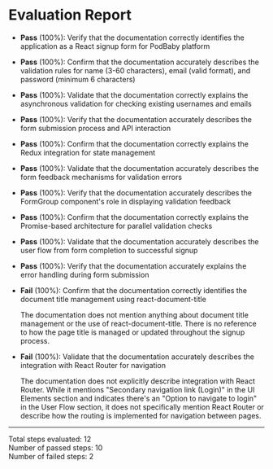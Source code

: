 # Evaluation Report

- **Pass** (100%): Verify that the documentation correctly identifies the application as a React signup form for PodBaby platform
  
- **Pass** (100%): Confirm that the documentation accurately describes the validation rules for name (3-60 characters), email (valid format), and password (minimum 6 characters)
  
- **Pass** (100%): Validate that the documentation correctly explains the asynchronous validation for checking existing usernames and emails
  
- **Pass** (100%): Verify that the documentation accurately describes the form submission process and API interaction
  
- **Pass** (100%): Confirm that the documentation correctly explains the Redux integration for state management
  
- **Pass** (100%): Validate that the documentation accurately describes the form feedback mechanisms for validation errors
  
- **Pass** (100%): Verify that the documentation accurately describes the FormGroup component's role in displaying validation feedback
  
- **Pass** (100%): Confirm that the documentation correctly explains the Promise-based architecture for parallel validation checks
  
- **Pass** (100%): Validate that the documentation accurately describes the user flow from form completion to successful signup
  
- **Pass** (100%): Verify that the documentation accurately explains the error handling during form submission
  
- **Fail** (100%): Confirm that the documentation correctly identifies the document title management using react-document-title

  The documentation does not mention anything about document title management or the use of react-document-title. There is no reference to how the page title is managed or updated throughout the signup process.

- **Fail** (100%): Validate that the documentation accurately describes the integration with React Router for navigation

  The documentation does not explicitly describe integration with React Router. While it mentions "Secondary navigation link (Login)" in the UI Elements section and indicates there's an "Option to navigate to login" in the User Flow section, it does not specifically mention React Router or describe how the routing is implemented for navigation between pages.

---

Total steps evaluated: 12  
Number of passed steps: 10  
Number of failed steps: 2